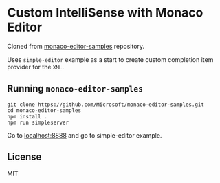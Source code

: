 # Custom IntelliSense with Monaco Editor

Cloned from [monaco-editor-samples](https://github.com/Microsoft/monaco-editor-samples) repository.

Uses `simple-editor` example as a start to create custom completion item provider for the `XML`.

## Running `monaco-editor-samples`

```
git clone https://github.com/Microsoft/monaco-editor-samples.git
cd monaco-editor-samples
npm install .
npm run simpleserver
```

Go to <a href="http://localhost:8888">localhost:8888</a> and go to simple-editor example.

## License

MIT
